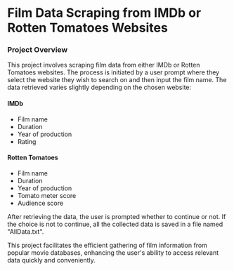 # Film Data Scraping from IMDb or Rotten Tomatoes Websites

### Project Overview

This project involves scraping film data from either IMDb or Rotten Tomatoes websites. The process is initiated by a user prompt where they select the website they wish to search on and then input the film name. The data retrieved varies slightly depending on the chosen website:

#### IMDb

- Film name
- Duration
- Year of production
- Rating

#### Rotten Tomatoes

- Film name
- Duration
- Year of production
- Tomato meter score
- Audience score

After retrieving the data, the user is prompted whether to continue or not. If the choice is not to continue, all the collected data is saved in a file named "AllData.txt".

This project facilitates the efficient gathering of film information from popular movie databases, enhancing the user's ability to access relevant data quickly and conveniently.
